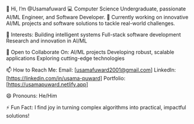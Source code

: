 👋 Hi, I’m @Usamafuward
💻 Computer Science Undergraduate, passionate AI/ML Engineer, and Software Developer.
🚀 Currently working on innovative AI/ML projects and software solutions to tackle real-world challenges.

👀 Interests:
Building intelligent systems
Full-stack software development
Research and innovation in AI/ML

💞️ Open to Collaborate On:
AI/ML projects
Developing robust, scalable applications
Exploring cutting-edge technologies

📫 How to Reach Me:
Email: [usamafuward2001@gmail.com]
LinkedIn: [https://linkedin.com/in/usama-puward]
Portfolio: [https://usamapuward.netlify.app]

😄 Pronouns: He/Him

⚡ Fun Fact: I find joy in turning complex algorithms into practical, impactful solutions!
